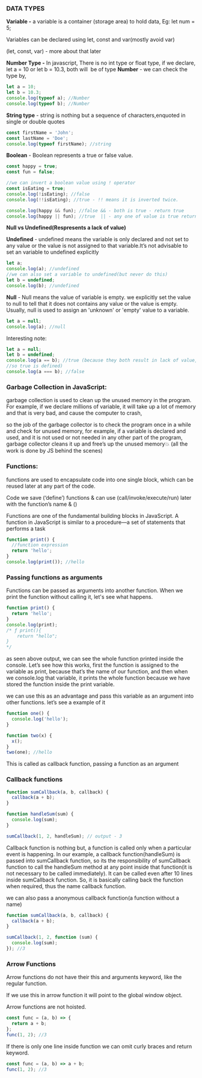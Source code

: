 ### DATA TYPES

**Variable -** a variable is a container (storage area) to hold data, Eg: let num = 5;

Variables can be declared using let, const and var(mostly avoid var)

(let, const, var) - more about that later

**Number Type -** In javascript, There is no int type or float type, if we declare, let a = 10 or let b = 10.3, both will  be of type **Number** - we can check the type by,

```jsx
let a = 10;
let b = 10.3;
console.log(typeof a); //Number
console.log(typeof b); //Number
```

**String type** - string is nothing but a sequence of characters,enquoted in single or double quotes

```jsx
const firstName = 'John';
const lastName = 'Doe';
console.log(typeof firstName); //string
```

**Boolean** - Boolean represents a true or false value.

```jsx
const happy = true;
const fun = false;

//we can invert a boolean value using ! operator
const isEating = true;
console.log(!isEating); //false
console.log(!!isEating); //true - !! means it is inverted twice.

console.log(happy && fun); //false && - both is true - return true
console.log(happy || fun); //true  || - any one of value is true return true
```

**Null vs Undefined(Respresents a lack of value)**

**Undefined** - undefined means the variable is only declared and not set to any value or the value is not assigned to that variable.It’s not advisable to set an variable to undefined explicitly

```jsx
let a;
console.log(a); //undefined
//we can also set a variable to undefined(but never do this)
let b = undefined;
console.log(b); //undefined
```

**Null** - Null means the value of variable is empty. we explicitly set the value to null to tell that it does not contains any value or the value is empty. Usually, null is used to assign an 'unknown' or 'empty' value to a variable.

```jsx
let a = null;
console.log(a); //null
```

Interesting note:

```jsx
let a = null;
let b = undefined;
console.log(a == b); //true (because they both result in lack of value,
//so true is defined)
console.log(a === b); //false
```

### **Garbage Collection in JavaScript:**

garbage collection is used to clean up the unused memory in the program. For example, if we declare millions of variable, it will take up a lot of memory and that is very bad, and cause the computer to crash,

so the job of the garbage collector is to check the program once in a while and check for unused memory, for example, if a variable is declared and used, and it is not used or not needed in any other part of the program, garbage collector cleans it up and free’s up the unused memory💥 (all the work is done by JS behind the scenes)

### **Functions:**

functions are used to encapsulate code into one single block, which can be reused later at any part of the code.

Code we save (‘define’) functions & can use (call/invoke/execute/run) later with the function’s name & ()

Functions are one of the fundamental building blocks in JavaScript. A function in JavaScript is similar to a procedure—a set of statements that performs a task

```jsx
function print() {
  //function expression
  return 'hello';
}
console.log(print()); //hello
```

### **Passing functions as arguments**

Functions can be passed as arguments into another function. When we print the function without calling it, let's see what happens.

```jsx
function print() {
  return 'hello';
}
console.log(print);
/* ƒ print(){
	return "hello";
}
*/
```

as seen above output, we can see the whole function printed inside the console. Let’s see how this works, first the function is assigned to the variable as print, because that’s the name of our function, and then when we console.log that variable, it prints the whole function because we have stored the function inside the print variable.

we can use this as an advantage and pass this variable as an argument into other functions. let’s see a example of it

```jsx
function one() {
  console.log('hello');
}

function two(x) {
  x();
}
two(one); //hello
```

This is called as callback function, passing a function as an argument

### **Callback functions**

```jsx
function sumCallback(a, b, callback) {
  callback(a + b);
}

function handleSum(sum) {
  console.log(sum);
}

sumCallback(1, 2, handleSum); // output - 3
```

Callback function is nothing but, a function is called only when a particular event is happening. In our example, a callback function(handleSum) is passed into sumCallback function, so its the responsibility of sumCallback function to call the handleSum method at any point inside that function(it is not necessary to be called immediately). It can be called even after 10 lines inside sumCallback function. So, it is basically calling back the function when required, thus the name callback function.

we can also pass a anonymous callback function(a function without a name)

```jsx
function sumCallback(a, b, callback) {
  callback(a + b);
}

sumCallback(1, 2, function (sum) {
  console.log(sum);
}); //3
```

### **Arrow Functions**

Arrow functions do not have their this and arguments keyword, like the regular function.

If we use this in arrow function it will point to the global window object.

Arrow functions are not hoisted.

```jsx
const func = (a, b) => {
  return a + b;
};
func(1, 2); //3
```

If there is only one line inside function we can omit curly braces and return keyword.

```jsx
const func = (a, b) => a + b;
func(1, 2); //3
```
